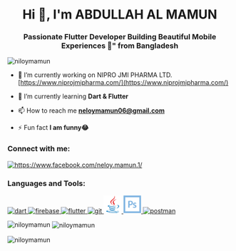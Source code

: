 <h1 align="center">Hi 👋, I'm ABDULLAH AL MAMUN</h1>
<h3 align="center">Passionate Flutter Developer Building Beautiful Mobile Experiences 🚀" from Bangladesh</h3>

<p align="left"> <img src="https://komarev.com/ghpvc/?username=niloymamun&label=Profile%20views&color=0e75b6&style=flat" alt="niloymamun" /> </p>

- 🔭 I’m currently working on NIPRO JMI PHARMA LTD. [https://www.niprojmipharma.com/](https://www.niprojmipharma.com/)

- 🌱 I’m currently learning **Dart & Flutter**

- 📫 How to reach me **neloymamun06@gmail.com**

- ⚡ Fun fact **I am funny😂**

<h3 align="left">Connect with me:</h3>
<p align="left">
<a href="https://fb.com/https://www.facebook.com/neloy.mamun.1/" target="blank"><img align="center" src="https://raw.githubusercontent.com/rahuldkjain/github-profile-readme-generator/master/src/images/icons/Social/facebook.svg" alt="https://www.facebook.com/neloy.mamun.1/" height="30" width="40" /></a>
</p>

<h3 align="left">Languages and Tools:</h3>
<p align="left"> <a href="https://dart.dev" target="_blank" rel="noreferrer"> <img src="https://www.vectorlogo.zone/logos/dartlang/dartlang-icon.svg" alt="dart" width="40" height="40"/> </a> <a href="https://firebase.google.com/" target="_blank" rel="noreferrer"> <img src="https://www.vectorlogo.zone/logos/firebase/firebase-icon.svg" alt="firebase" width="40" height="40"/> </a> <a href="https://flutter.dev" target="_blank" rel="noreferrer"> <img src="https://www.vectorlogo.zone/logos/flutterio/flutterio-icon.svg" alt="flutter" width="40" height="40"/> </a> <a href="https://git-scm.com/" target="_blank" rel="noreferrer"> <img src="https://www.vectorlogo.zone/logos/git-scm/git-scm-icon.svg" alt="git" width="40" height="40"/> </a> <a href="https://www.java.com" target="_blank" rel="noreferrer"> <img src="https://raw.githubusercontent.com/devicons/devicon/master/icons/java/java-original.svg" alt="java" width="40" height="40"/> </a> <a href="https://www.photoshop.com/en" target="_blank" rel="noreferrer"> <img src="https://raw.githubusercontent.com/devicons/devicon/master/icons/photoshop/photoshop-line.svg" alt="photoshop" width="40" height="40"/> </a> <a href="https://postman.com" target="_blank" rel="noreferrer"> <img src="https://www.vectorlogo.zone/logos/getpostman/getpostman-icon.svg" alt="postman" width="40" height="40"/> </a> </p>

<p><img align="left" src="https://github-readme-stats.vercel.app/api/top-langs?username=niloymamun&show_icons=true&locale=en&layout=compact" alt="niloymamun" /></p>

<p>&nbsp;<img align="center" src="https://github-readme-stats.vercel.app/api?username=niloymamun&show_icons=true&locale=en" alt="niloymamun" /></p>

<p><img align="center" src="https://github-readme-streak-stats.herokuapp.com/?user=niloymamun&" alt="niloymamun" /></p>
